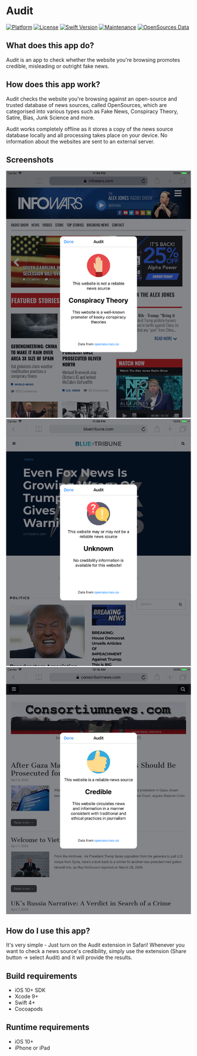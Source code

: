 # Audit

[![Platform](https://img.shields.io/badge/platform-iOS-lightgrey.svg?style=flat)](http://www.apple.com/ios/) [![License](https://img.shields.io/badge/License-LGPL%20v3-blue.svg)](https://opensource.org/licenses/Apache-2.0) [![Swift Version](https://img.shields.io/badge/Swift-4.1-orange.svg)]() [![Maintenance](https://img.shields.io/maintenance/yes/2018.svg)]() [![OpenSources Data](https://img.shields.io/badge/Data-OpenSources-blue.svg)](http://opensources.co)

## What does this app do?

Audit is an app to check whether the website you're browsing promotes credible, misleading or outright fake news.

## How does this app work?

Audit checks the website you're browsing against an open-source and trusted database of news sources, called OpenSources, which are categorised into various types such as Fake News, Conspiracy Theory, Satire, Bias, Junk Science and more.

Audit works completely offline as it stores a copy of the news source database locally and all processing takes place on your device. No information about the websites are sent to an external server.

## Screenshots

![iPad 1](Screenshots/NotCredible.png) ![iPad 2](Screenshots/Unknown.png) ![iPad 3](Screenshots/Credible.png)

## How do I use this app?

It's very simple - Just turn on the Audit extension in Safari! Whenever you want to check a news source's credibility, simply use the extension (Share button -> select Audit) and it will provide the results.

## Build requirements

* iOS 10+ SDK
* Xcode 9+
* Swift 4+
* Cocoapods

## Runtime requirements

* iOS 10+
* iPhone or iPad